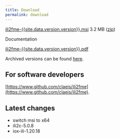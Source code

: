 ```yaml
---
title: Download
permalink: download
---
```


[ili2fme-{{site.data.version.version}}.msi](https://downloads.interlis.ch/ili2fme/ili2fme-{{site.data.version.version}}.msi) 3.2 MB ([zip](https://downloads.interlis.ch/ili2fme/ili2fme-{{site.data.version.version}}.zip))

Documentation

[ili2fme-{{site.data.version.version}}.pdf](https://downloads.interlis.ch/ili2fme/ili2fme-{{site.data.version.version}}.pdf)


Archived versions can be found [here](https://downloads.interlis.ch/ili2fme).

## For software developers

[https://www.github.com/claeis/ili2fme](https://www.github.com/claeis/ili2fme).

## Latest changes

- switch msi to x64
- ili2c-5.0.8
- iox-ili-1.20.18

